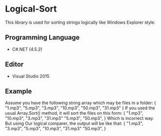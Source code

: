 # Logical-Sort
This library is used for sorting strings logically like Windows Explorer style.

## Programming Language
-  C#.NET (4.5.2)

## Editor
-  Visual Studio 2015

## Example
Assume you have the following string array which may be files in a folder: 
{
  "1.mp3",
  "5.mp3",
  "3.mp3",
  "10.mp3",
  "50.mp3",
  "31.mp3"
}
If you used the usual Array.Sort() method, it will sort the files on this form:
{
  "1.mp3",
  "10.mp3",
  "3.mp3",
  "31.mp3"
  "5.mp3",
  "50.mp3",
}
Which is incorrect way. But using Our logical comparer, the output will be like that:
{
  "1.mp3",
  "3.mp3",
  "5.mp3",
  "10.mp3",
  "31.mp3"
  "50.mp3",
}
